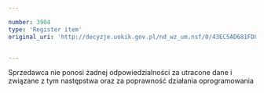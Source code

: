 ```yaml
---

number: 3904
type: 'Register item'
original_uri: 'http://decyzje.uokik.gov.pl/nd_wz_um.nsf/0/43EC5AD681FD8C4DC1257AA600419152?OpenDocument'


---
```


Sprzedawca nie ponosi żadnej odpowiedzialności za utracone dane i związane z tym następstwa oraz za poprawność działania oprogramowania

